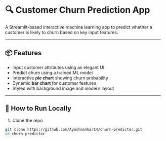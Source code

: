 # 🔍 Customer Churn Prediction App

A Streamlit-based interactive machine learning app to predict whether a customer is likely to churn based on key input features.

---

## 📦 Features

- Input customer attributes using an elegant UI
- Predict churn using a trained ML model
- Interactive **pie chart** showing churn probability
- Dynamic **bar chart** for customer features
- Styled with background image and modern layout

---

## 🚀 How to Run Locally

1. Clone the repo  
```bash
git clone https://github.com/Ayushmankar14/churn-predictor.git
cd churn-predictor
